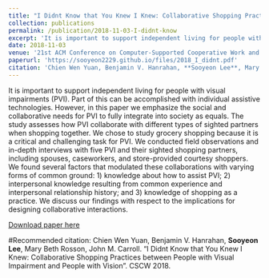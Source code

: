 ```yaml
---
title: "I Didnt Know that You Knew I Knew: Collaborative Shopping Practices between People with Visual Impairment and People with Vision"
collection: publications
permalink: /publication/2018-11-03-I-didnt-know
excerpt: 'It is important to support independent living for people with visual impairments (PVI). Part of this can be accomplished with individual assistive technologies. However, in this paper we emphasize the social and collaborative needs for PVI to fully integrate into society as equals. The study assesses how PVI collaborate with different types of sighted partners when shopping together. We chose to study grocery shopping because it is a critical and challenging task for PVI. We conducted field observations and in-depth interviews with five PVI and their sighted shopping partners, including spouses, caseworkers, and store-provided courtesy shoppers. We found several factors that modulated these collaborations with varying forms of common ground: 1) knowledge about how to assist PVI; 2) interpersonal knowledge resulting from common experience and interpersonal relationship history; and 3) knowledge of shopping as a practice. We discuss our findings with respect to the implications for designing collaborative interactions.'
date: 2018-11-03
venue: '21st ACM Conference on Computer-Supported Cooperative Work and Social Computing, CSCW 2018'
paperurl: 'https://sooyeon2229.github.io/files/2018_I_didnt.pdf'
citation: 'Chien Wen Yuan, Benjamin V. Hanrahan, **Sooyeon Lee**, Mary Beth Rosson, John M. Carroll. “I Didn’t Know that You Knew I Knew: Collaborative Shopping Practices between People with Visual Impairment and People with Vision”. CSCW 2018.'
---
```


It is important to support independent living for people with visual impairments (PVI). Part of this can be accomplished with individual assistive technologies. However, in this paper we emphasize the social and collaborative needs for PVI to fully integrate into society as equals. The study assesses how PVI collaborate with different types of sighted partners when shopping together. We chose to study grocery shopping because it is a critical and challenging task for PVI. We conducted field observations and in-depth interviews with five PVI and their sighted shopping partners, including spouses, caseworkers, and store-provided courtesy shoppers. We found several factors that modulated these collaborations with varying forms of common ground: 1) knowledge about how to assist PVI; 2) interpersonal knowledge resulting from common experience and interpersonal relationship history; and 3) knowledge of shopping as a practice. We discuss our findings with respect to the implications for designing collaborative interactions.

[Download paper here](https://sooyeon2229.github.io/files/2018_I_didnt.pdf)

#Recommended citation: Chien Wen Yuan, Benjamin V. Hanrahan, **Sooyeon Lee**, Mary Beth Rosson, John M. Carroll. “I Didnt Know that You Knew I Knew: Collaborative Shopping Practices between People with Visual Impairment and People with Vision”. CSCW 2018.
